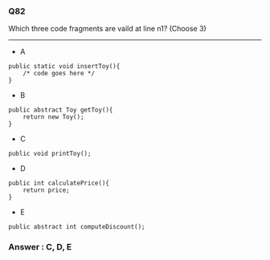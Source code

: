 ### Q82  

Which three code fragments are vaild at line n1? (Choose 3)

---

* A  
<pre><code>public static void insertToy(){
	/* code goes here */
}</code></pre>  

* B  
<pre><code>public abstract Toy getToy(){
	return new Toy();
}</code></pre>  

* C  
<pre><code>public void printToy();</code></pre>  

* D  
<pre><code>public int calculatePrice(){
	return price;
}</code></pre>  

* E  
<pre><code>public abstract int computeDiscount();</code></pre>  

### Answer : C, D, E